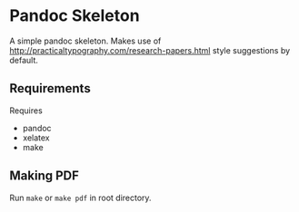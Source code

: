 # Pandoc Skeleton
A simple pandoc skeleton. Makes use of
http://practicaltypography.com/research-papers.html style suggestions by
default.

## Requirements

Requires
- pandoc
- xelatex
- make

## Making PDF

Run `make` or `make pdf` in root directory.

